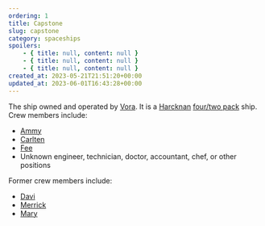 ```yaml
---
ordering: 1
title: Capstone
slug: capstone
category: spaceships
spoilers:
    - { title: null, content: null }
    - { title: null, content: null }
    - { title: null, content: null }
created_at: 2023-05-21T21:51:20+00:00
updated_at: 2023-06-01T16:43:28+00:00
---
```

The ship owned and operated by [Vora](/category/characters/vora). It is a [Harcknan](/category/organizations/harcknan) [four/two pack](/category/tech-futurism/engine-pack) ship. Crew members include:

- [Ammy](/category/characters/ammy)
- [Carlten](/category/characters/carlten)
- [Fee](/category/characters/fee)
- Unknown engineer, technician, doctor, accountant, chef, or other positions

Former crew members include:

- [Davi](/category/characters/davi)
- [Merrick](/category/characters/merrick)
- [Mary](/category/characters/mary)